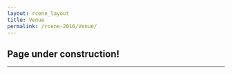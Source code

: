 ```yaml
---
layout: rcene_layout
title: Venue
permalink: /rcene-2016/Venue/
---
```


## Page under construction!
---
